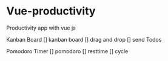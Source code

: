 # Vue-productivity
Productivity app with vue js


Kanban Board
   [] kanban board
   [] drag and drop
   [] send Todos

Pomodoro Timer
   [] pomodoro
   [] resttime
   [] cycle 